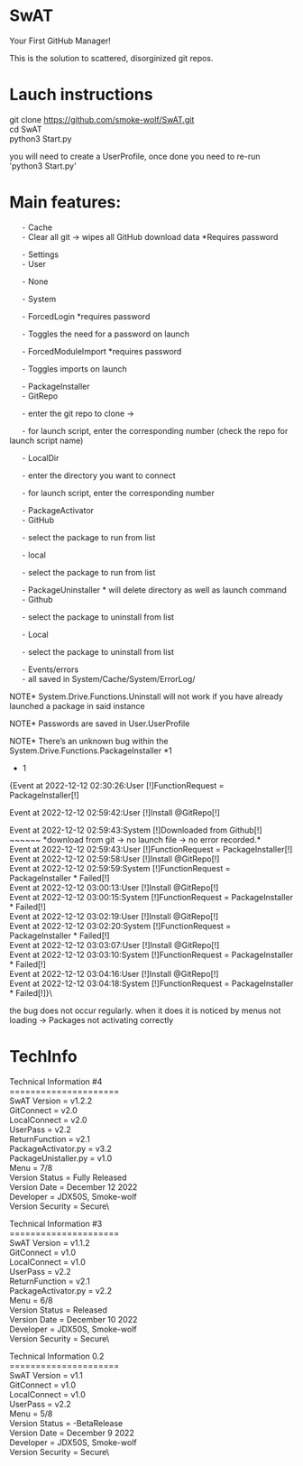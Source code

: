 # SwAT
Your First GitHub Manager!

This is the solution to scattered, disorginized git repos.

# Lauch instructions
git clone https://github.com/smoke-wolf/SwAT.git \
cd SwAT\
python3 Start.py

you will need to create a UserProfile, once done you need to re-run 'python3 Start.py'


# Main features:

`	`⁃	Cache\
`	`⁃		Clear all git -> wipes all GitHub download data \*Requires password 

`	`⁃	Settings\
`	`⁃		User

`	`⁃			None

`	`⁃		System

`	`⁃			ForcedLogin \*requires password

`	`⁃				Toggles the need for a password on launch

`	`⁃			ForcedModuleImport \*requires password

`	`⁃				Toggles imports on launch

`	`⁃	PackageInstaller\
`	`⁃		GitRepo

`	`⁃			enter the git repo to clone ->

`	`⁃				for launch script, enter the corresponding number (check the repo for launch script name)

`	`⁃		LocalDir

`	`⁃			enter the directory you want to connect

`	`⁃				for launch script, enter the corresponding number

`	`⁃	PackageActivator\
`	`⁃		GitHub

`	`⁃			select the package to run from list

`	`⁃		local

`	`⁃			select the package to run from list

`	`⁃	PackageUninstaller \* will delete directory as well as launch command\
`	`⁃		Github

`	`⁃			select the package to uninstall from list

`	`⁃		Local

`	`⁃			select the package to uninstall from list

`	`⁃	Events/errors\
`	`⁃		all saved in System/Cache/System/ErrorLog/


NOTE\* System.Drive.Functions.Uninstall will not work if you have already launched a package in said instance

NOTE\* Passwords are saved in User.UserProfile

NOTE\* There’s an unknown bug within the System.Drive.Functions.PackageInstaller \*1



* 1

{Event at 2022-12-12 02:30:26:User [!]FunctionRequest = PackageInstaller[!]

Event at 2022-12-12 02:59:42:User [!]Install @GitRepo[!]

Event at 2022-12-12 02:59:43:System [!]Downloaded from Github[!] ~~~~~~ \*download from git -> no launch file -> no error recorded.\* \
Event at 2022-12-12 02:59:43:User [!]FunctionRequest = PackageInstaller[!]\
Event at 2022-12-12 02:59:58:User [!]Install @GitRepo[!]\
Event at 2022-12-12 02:59:59:System [!]FunctionRequest = PackageInstaller \* Failed[!]\
Event at 2022-12-12 03:00:13:User [!]Install @GitRepo[!]\
Event at 2022-12-12 03:00:15:System [!]FunctionRequest = PackageInstaller \* Failed[!]\
Event at 2022-12-12 03:02:19:User [!]Install @GitRepo[!]\
Event at 2022-12-12 03:02:20:System [!]FunctionRequest = PackageInstaller \* Failed[!]\
Event at 2022-12-12 03:03:07:User [!]Install @GitRepo[!]\
Event at 2022-12-12 03:03:10:System [!]FunctionRequest = PackageInstaller \* Failed[!]\
Event at 2022-12-12 03:04:16:User [!]Install @GitRepo[!]\
Event at 2022-12-12 03:04:18:System [!]FunctionRequest = PackageInstaller \* Failed[!]}\

the bug does not occur regularly. when it does it is noticed by menus not loading -> Packages not activating correctly


# TechInfo

Technical Information #4\
=====================\
SwAT Version = v1.2.2\
GitConnect = v2.0\
LocalConnect = v2.0\
UserPass = v2.2\
ReturnFunction = v2.1\
PackageActivator.py = v3.2\
PackageUnistaller.py = v1.0\
Menu = 7/8\
Version Status = Fully Released\
Version Date = December 12 2022\
Developer = JDX50S, Smoke-wolf\
Version Security = Secure\


Technical Information #3\
=====================\
SwAT Version = v1.1.2\
GitConnect = v1.0\
LocalConnect = v1.0\
UserPass = v2.2\
ReturnFunction = v2.1\
PackageActivator.py = v2.2\
Menu = 6/8\
Version Status = Released\
Version Date = December 10 2022\
Developer = JDX50S, Smoke-wolf\
Version Security = Secure\


Technical Information 0.2\
=====================\
SwAT Version = v1.1\
GitConnect = v1.0\
LocalConnect = v1.0\
UserPass = v2.2\
Menu = 5/8\
Version Status = -BetaRelease\
Version Date = December 9 2022\
Developer = JDX50S, Smoke-wolf\
Version Security = Secure\
